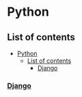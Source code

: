 # Python

## List of contents

- [Python](#python)
  - [List of contents](#list-of-contents)
    - [Django](#django)

### [Django](/python/django/django_index.md)

